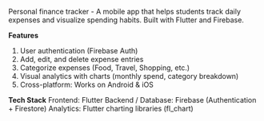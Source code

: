 Personal finance tracker - A mobile app that helps students track daily expenses and visualize spending habits. Built with Flutter and Firebase.

**Features**
1) User authentication (Firebase Auth)
2) Add, edit, and delete expense entries
3) Categorize expenses (Food, Travel, Shopping, etc.)
4) Visual analytics with charts (monthly spend, category breakdown)
5) Cross-platform: Works on Android & iOS

**Tech Stack**
Frontend: Flutter
Backend / Database: Firebase (Authentication + Firestore)
Analytics: Flutter charting libraries (fl_chart)

